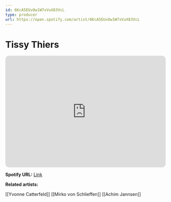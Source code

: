 ```yaml
---
id: 6KcA5EUvOw1W7xVuX83VcL
type: producer
url: https://open.spotify.com/artist/6KcA5EUvOw1W7xVuX83VcL
---
```

# Tissy Thiers

<iframe style="border-radius:12px" src="https://open.spotify.com/embed/artist/6KcA5EUvOw1W7xVuX83VcL" width="100%" height="352" frameBorder="0" allowfullscreen="" allow="autoplay; clipboard-write; encrypted-media; fullscreen; picture-in-picture" loading="lazy"></iframe>

**Spotify URL:** [Link](https://open.spotify.com/artist/6KcA5EUvOw1W7xVuX83VcL)

**Related artists:**

[[Yvonne Catterfeld]]
[[Mirko von Schlieffen]]
[[Achim Jannsen]]
